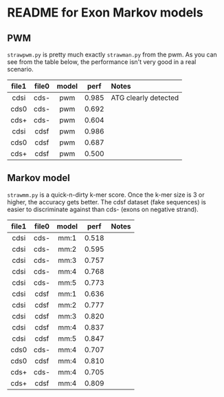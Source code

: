 README for Exon Markov models
=============================

## PWM ##

`strawpwm.py` is pretty much exactly `strawman.py` from the pwm. As you can see
from the table below, the performance isn't very good in a real scenario.


| file1 | file0 | model | perf  | Notes
|:-----:|:-----:|:-----:|:-----:|:------
| cdsi  | cds-  | pwm   | 0.985 | ATG clearly detected
| cds0  | cds-  | pwm   | 0.692 |
| cds+  | cds-  | pwm   | 0.604 |
| cdsi  | cdsf  | pwm   | 0.986 |
| cds0  | cdsf  | pwm   | 0.687 |
| cds+  | cdsf  | pwm   | 0.500 |

## Markov model ##

`strawmm.py` is a quick-n-dirty k-mer score. Once the k-mer size is 3 or
higher, the accuracy gets better. The cdsf dataset (fake sequences) is easier
to discriminate against than cds- (exons on negative strand).

| file1 | file0 | model | perf  | Notes
|:-----:|:-----:|:-----:|:-----:|:------
| cdsi  | cds-  | mm:1  | 0.518 |
| cdsi  | cds-  | mm:2  | 0.595 |
| cdsi  | cds-  | mm:3  | 0.757 |
| cdsi  | cds-  | mm:4  | 0.768 |
| cdsi  | cds-  | mm:5  | 0.773 |
| cdsi  | cdsf  | mm:1  | 0.636 |
| cdsi  | cdsf  | mm:2  | 0.777 |
| cdsi  | cdsf  | mm:3  | 0.820 |
| cdsi  | cdsf  | mm:4  | 0.837 |
| cdsi  | cdsf  | mm:5  | 0.847 |
| cds0  | cds-  | mm:4  | 0.707 |
| cds0  | cdsf  | mm:4  | 0.810 |
| cds+  | cds-  | mm:4  | 0.705 |
| cds+  | cdsf  | mm:4  | 0.809 |

